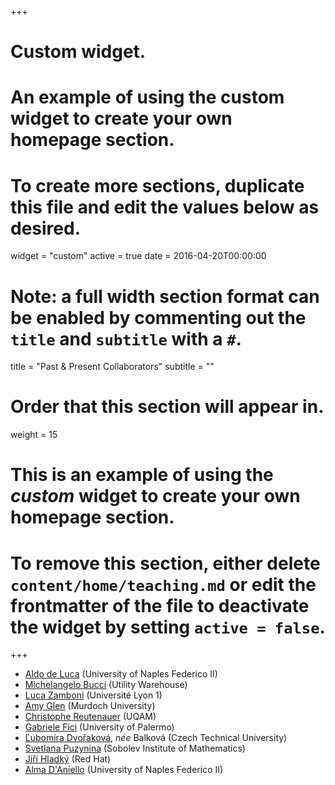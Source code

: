 +++
# Custom widget.
# An example of using the custom widget to create your own homepage section.
# To create more sections, duplicate this file and edit the values below as desired.
widget = "custom"
active = true
date = 2016-04-20T00:00:00

# Note: a full width section format can be enabled by commenting out the `title` and `subtitle` with a `#`.
title = "Past & Present Collaborators"
subtitle = ""

# Order that this section will appear in.
weight = 15

# This is an example of using the *custom* widget to create your own homepage section.

# To remove this section, either delete `content/home/teaching.md` or edit the frontmatter of the file to deactivate the widget by setting `active = false`.

+++

* [Aldo de Luca](http://scholar.google.com/citations?user=3xa03r4AAAAJ)
(University of Naples Federico II)
* [Michelangelo Bucci](http://scholar.google.com/citations?user=MSIhhksAAAAJ)
(Utility Warehouse)
* [Luca Zamboni](https://scholar.google.it/citations?user=vP7iY3gAAAAJ)
(Université Lyon 1)
* [Amy Glen](https://amyglen.wordpress.com/) (Murdoch University)
* [Christophe Reutenauer](http://www.lacim.uqam.ca/~christo/) (UQAM)
* [Gabriele Fici](http://math.unipa.it/fici/) (University of Palermo)
* [Ľubomíra Dvořaková](https://kmlinux.fjfi.cvut.cz/~balkolub/), _née_ Balková
(Czech Technical University)
* [Svetlana Puzynina](http://math.nsc.ru/~puzynina/) (Sobolev Institute of Mathematics)
* [Jiří Hladký](https://www.linkedin.com/in/hladkyjiri) (Red Hat)
* [Alma D'Aniello](https://www.docenti.unina.it/alma.daniello)
(University of Naples Federico II)
